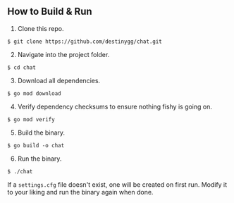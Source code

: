 
## How to Build & Run

1. Clone this repo.

```
$ git clone https://github.com/destinygg/chat.git
```

2. Navigate into the project folder.

```
$ cd chat
```

3. Download all dependencies.

```
$ go mod download
```

4. Verify dependency checksums to ensure nothing fishy is going on.

```
$ go mod verify
```

5. Build the binary.

```
$ go build -o chat
```

6. Run the binary.

```
$ ./chat
```

If a `settings.cfg` file doesn't exist, one will be created on first run. Modify it to your liking and run the binary again when done.
